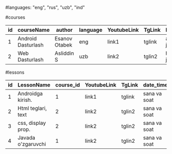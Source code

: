 #languages: "eng", "rus", "uzb", "ind"

#courses

| id | courseName         | author        | language | YoutubeLink | TgLink | hashtags         | date_time    |
|----|--------------------|---------------|----------|-------------|--------|------------------|--------------|
| 1  | Android Dasturlash | Esanov Otabek | eng      | link1       | tglink | android java     | sana va soat |
| 2  | Web Dasturlash     | Asliddin S    | uzb      | link2       | tglin2 | html css js php  | sana va soat |


#lessons

| id | LessonName         | course_id | YoutubeLink | TgLink | date_time    |
|----|--------------------|-----------|-------------|--------|--------------|
| 1  | Androidga kirish.  |    1      | link1       | tglink | sana va soat | 
| 2  | Html teglari, text |    2      | link2       | tglin2 | sana va soat |
| 3  | css, display prop. |    2      | link2       | tglin2 | sana va soat |
| 4  | Javada o'zgaruvchi |    1      | link2       | tglin2 | sana va soat |



